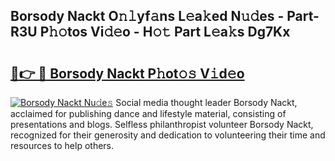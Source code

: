 ## Borsody Nackt O𝚗𝚕yf𝚊ns L𝚎a𝚔ed N𝚞𝚍es - Part-R3U P𝚑𝚘tos Vi𝚍𝚎o - H𝚘𝚝 Part L𝚎a𝚔s Dg7Kx

# <h2><a href="http://kf7zky.oniu.top/?m=Borsody+Nackt">🔗👉 🔴 Borsody Nackt P𝚑ot𝚘𝚜 V𝚒d𝚎o</a></h2>

[![Borsody Nackt Nu𝚍e𝚜](https://i.imgur.com/0qMVB7G.gif)](http://kf7zky.oniu.top/?m=Borsody+Nackt)
Social media thought leader Borsody Nackt, acclaimed for publishing dance and lifestyle material, consisting of presentations and blogs. Selfless philanthropist volunteer Borsody Nackt, recognized for their generosity and dedication to volunteering their time and resources to help others.  
